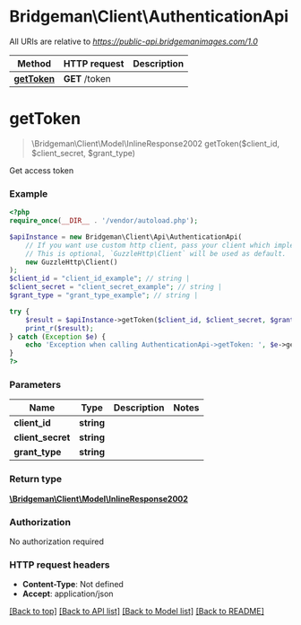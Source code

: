 # Bridgeman\Client\AuthenticationApi

All URIs are relative to *https://public-api.bridgemanimages.com/1.0*

Method | HTTP request | Description
------------- | ------------- | -------------
[**getToken**](AuthenticationApi.md#gettoken) | **GET** /token | 

# **getToken**
> \Bridgeman\Client\Model\InlineResponse2002 getToken($client_id, $client_secret, $grant_type)



Get access token

### Example
```php
<?php
require_once(__DIR__ . '/vendor/autoload.php');

$apiInstance = new Bridgeman\Client\Api\AuthenticationApi(
    // If you want use custom http client, pass your client which implements `GuzzleHttp\ClientInterface`.
    // This is optional, `GuzzleHttp\Client` will be used as default.
    new GuzzleHttp\Client()
);
$client_id = "client_id_example"; // string | 
$client_secret = "client_secret_example"; // string | 
$grant_type = "grant_type_example"; // string | 

try {
    $result = $apiInstance->getToken($client_id, $client_secret, $grant_type);
    print_r($result);
} catch (Exception $e) {
    echo 'Exception when calling AuthenticationApi->getToken: ', $e->getMessage(), PHP_EOL;
}
?>
```

### Parameters

Name | Type | Description  | Notes
------------- | ------------- | ------------- | -------------
 **client_id** | **string**|  |
 **client_secret** | **string**|  |
 **grant_type** | **string**|  |

### Return type

[**\Bridgeman\Client\Model\InlineResponse2002**](../Model/InlineResponse2002.md)

### Authorization

No authorization required

### HTTP request headers

 - **Content-Type**: Not defined
 - **Accept**: application/json

[[Back to top]](#) [[Back to API list]](../../README.md#documentation-for-api-endpoints) [[Back to Model list]](../../README.md#documentation-for-models) [[Back to README]](../../README.md)

